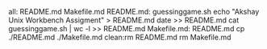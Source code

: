 all: README.md Makefile.md
README.md: guessinggame.sh
	echo "Akshay Unix Workbench Assigment" > README.md
	date >> README.md
	cat guessinggame.sh | wc -l >> README.md
Makefile.md: README.md
	cp ./README.md ./Makefile.md
clean:rm README.md 
      rm Makefile.md
